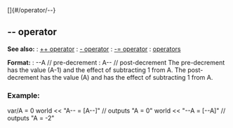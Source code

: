 []{#/operator/--}
## \-- operator
**See also:**
:   [++ operator](#/operator/++)
:   [- operator](#/operator/-)
:   [-= operator](#/operator/-=)
:   [operators](#/operator)
<!-- -->
**Format:**
:   \--A // pre-decrement
:   A\-- // post-decrement
The pre-decrement has the value (A-1) and the effect of subtracting 1
from A.
The post-decrement has the value (A) and has the effect of subtracting 1
from A.
### Example:
var/A = 0 world \<\< \"A\-- = \[A\--\]\" // outputs \"A = 0\" world \<\<
\"\--A = \[\--A\]\" // outputs \"A = -2\"